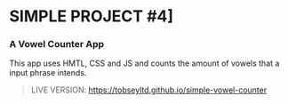 # SIMPLE PROJECT #4]

### A Vowel Counter App
This app uses HMTL, CSS and JS and counts the amount of vowels that a input phrase intends.

> LIVE VERSION: https://tobseyltd.github.io/simple-vowel-counter